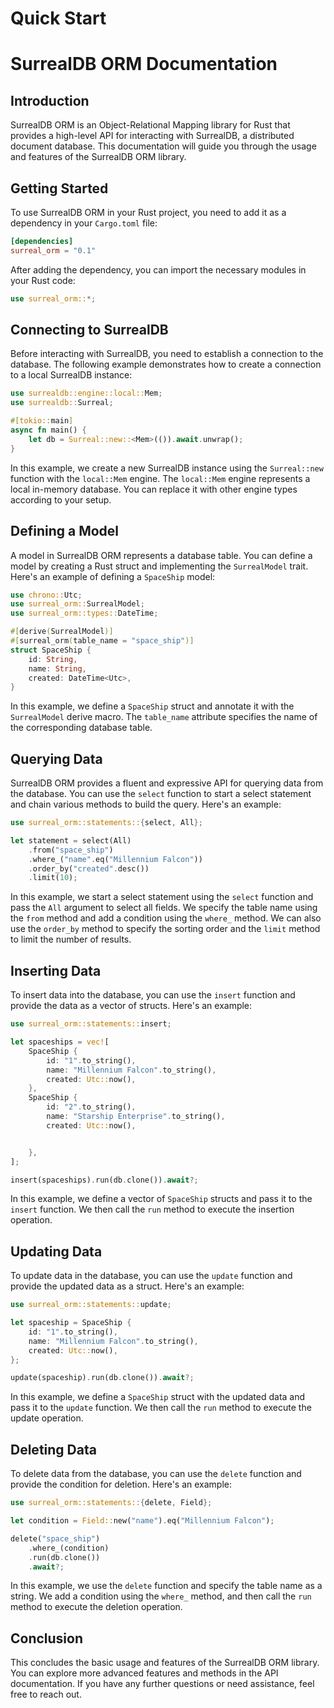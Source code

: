 # Quick Start

# SurrealDB ORM Documentation

## Introduction

SurrealDB ORM is an Object-Relational Mapping library for Rust that provides a
high-level API for interacting with SurrealDB, a distributed document database.
This documentation will guide you through the usage and features of the
SurrealDB ORM library.

## Getting Started

To use SurrealDB ORM in your Rust project, you need to add it as a dependency in
your `Cargo.toml` file:

```toml
[dependencies]
surreal_orm = "0.1"
```

After adding the dependency, you can import the necessary modules in your Rust
code:

```rust
use surreal_orm::*;
```

## Connecting to SurrealDB

Before interacting with SurrealDB, you need to establish a connection to the
database. The following example demonstrates how to create a connection to a
local SurrealDB instance:

```rust
use surrealdb::engine::local::Mem;
use surrealdb::Surreal;

#[tokio::main]
async fn main() {
    let db = Surreal::new::<Mem>(()).await.unwrap();
}
```

In this example, we create a new SurrealDB instance using the `Surreal::new`
function with the `local::Mem` engine. The `local::Mem` engine represents a
local in-memory database. You can replace it with other engine types according
to your setup.

## Defining a Model

A model in SurrealDB ORM represents a database table. You can define a model by
creating a Rust struct and implementing the `SurrealModel` trait. Here's an
example of defining a `SpaceShip` model:

```rust
use chrono::Utc;
use surreal_orm::SurrealModel;
use surreal_orm::types::DateTime;

#[derive(SurrealModel)]
#[surreal_orm(table_name = "space_ship")]
struct SpaceShip {
    id: String,
    name: String,
    created: DateTime<Utc>,
}
```

In this example, we define a `SpaceShip` struct and annotate it with the
`SurrealModel` derive macro. The `table_name` attribute specifies the name of
the corresponding database table.

## Querying Data

SurrealDB ORM provides a fluent and expressive API for querying data from the
database. You can use the `select` function to start a select statement and
chain various methods to build the query. Here's an example:

```rust
use surreal_orm::statements::{select, All};

let statement = select(All)
    .from("space_ship")
    .where_("name".eq("Millennium Falcon"))
    .order_by("created".desc())
    .limit(10);
```

In this example, we start a select statement using the `select` function and
pass the `All` argument to select all fields. We specify the table name using
the `from` method and add a condition using the `where_` method. We can also use
the `order_by` method to specify the sorting order and the `limit` method to
limit the number of results.

## Inserting Data

To insert data into the database, you can use the `insert` function and provide
the data as a vector of structs. Here's an example:

```rust
use surreal_orm::statements::insert;

let spaceships = vec![
    SpaceShip {
        id: "1".to_string(),
        name: "Millennium Falcon".to_string(),
        created: Utc::now(),
    },
    SpaceShip {
        id: "2".to_string(),
        name: "Starship Enterprise".to_string(),
        created: Utc::now(),


    },
];

insert(spaceships).run(db.clone()).await?;
```

In this example, we define a vector of `SpaceShip` structs and pass it to the
`insert` function. We then call the `run` method to execute the insertion
operation.

## Updating Data

To update data in the database, you can use the `update` function and provide
the updated data as a struct. Here's an example:

```rust
use surreal_orm::statements::update;

let spaceship = SpaceShip {
    id: "1".to_string(),
    name: "Millennium Falcon".to_string(),
    created: Utc::now(),
};

update(spaceship).run(db.clone()).await?;
```

In this example, we define a `SpaceShip` struct with the updated data and pass
it to the `update` function. We then call the `run` method to execute the update
operation.

## Deleting Data

To delete data from the database, you can use the `delete` function and provide
the condition for deletion. Here's an example:

```rust
use surreal_orm::statements::{delete, Field};

let condition = Field::new("name").eq("Millennium Falcon");

delete("space_ship")
    .where_(condition)
    .run(db.clone())
    .await?;
```

In this example, we use the `delete` function and specify the table name as a
string. We add a condition using the `where_` method, and then call the `run`
method to execute the deletion operation.

## Conclusion

This concludes the basic usage and features of the SurrealDB ORM library. You
can explore more advanced features and methods in the API documentation. If you
have any further questions or need assistance, feel free to reach out.

